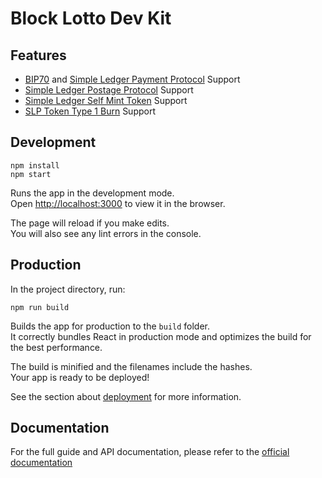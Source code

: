 # Block Lotto Dev Kit

## Features

-   [BIP70](https://github.com/bitcoin/bips/blob/master/bip-0070.mediawiki) and [Simple Ledger Payment Protocol](https://github.com/simpleledger/slp-specifications/blob/master/slp-payment-protocol.md) Support
-   [Simple Ledger Postage Protocol](https://github.com/simpleledger/slp-specifications/blob/master/slp-postage-protocol.md) Support
-   [Simple Ledger Self Mint Token](https://github.com/badger-cash/slp-self-mint-protocol/blob/master/selfmint-specification.md) Support
-   [SLP Token Type 1 Burn](https://github.com/badger-cash/slp-self-mint-protocol/blob/master/token-type1-burn.md) Support

## Development

```
npm install
npm start
```

Runs the app in the development mode.<br>
Open [http://localhost:3000](http://localhost:3000) to view it in the browser.

The page will reload if you make edits.<br>
You will also see any lint errors in the console.

## Production

In the project directory, run:

```
npm run build
```

Builds the app for production to the `build` folder.<br>
It correctly bundles React in production mode and optimizes the build for the best performance.

The build is minified and the filenames include the hashes.<br>
Your app is ready to be deployed!

See the section about [deployment](https://facebook.github.io/create-react-app/docs/deployment) for more information.

## Documentation

For the full guide and API documentation, please refer to the [official documentation](./README.md)